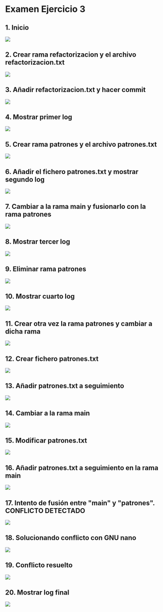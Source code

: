# Examen Ejercicio 3

## 1. Inicio
![](/capturas/10.png)
## 2. Crear rama refactorizacion y el archivo refactorizacion.txt
![](/capturas/11.png)
## 3. Añadir refactorizacion.txt y hacer commit
![](/capturas/12.png)
## 4. Mostrar primer log
![](/capturas/13.png)
## 5. Crear rama patrones y el archivo patrones.txt
![](/capturas/14.png)
## 6. Añadir el fichero patrones.txt y mostrar segundo log
![](/capturas/15.png)
## 7. Cambiar a la rama main y fusionarlo con la rama patrones
![](/capturas/16.png)
## 8. Mostrar tercer log
![](/capturas/17.png)
## 9. Eliminar rama patrones
![](/capturas/18.png)
## 10. Mostrar cuarto log
![](/capturas/19.png)
## 11. Crear otra vez la rama patrones y cambiar a dicha rama
![](/capturas/20.png)
## 12. Crear fichero patrones.txt
![](/capturas/21.png)
## 13. Añadir patrones.txt a seguimiento
![](/capturas/22.png)
## 14. Cambiar a la rama main
![](/capturas/23.png)
## 15. Modificar patrones.txt
![](/capturas/24.png)
## 16. Añadir patrones.txt a seguimiento en la rama main
![](/capturas/25.png)
## 17. Intento de fusión entre "main" y "patrones". CONFLICTO DETECTADO
![](/capturas/26.png)
## 18. Solucionando conflicto con GNU nano
![](/capturas/27.png)
## 19. Conflicto resuelto
![](/capturas/28.png)
## 20. Mostrar log final
![](/capturas/29.png)
